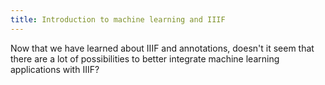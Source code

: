 ```yaml
---
title: Introduction to machine learning and IIIF
---
```


Now that we have learned about IIIF and annotations, doesn't it seem that there are a lot of possibilities to better integrate machine learning applications with IIIF?
